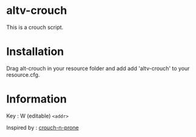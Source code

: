 # altv-crouch

This is a crouch script. 

# Installation
Drag alt-crouch in your resource folder and add add 'altv-crouch' to your resource.cfg. 

# Information 
Key : W (editable) `<addr>`

Inspired by : [crouch-n-prone](https://github.com/Blumlaut/crouch-n-prone)

